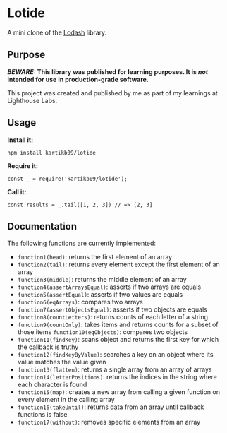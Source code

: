 # Lotide

A mini clone of the [Lodash](https://lodash.com) library.

## Purpose

**_BEWARE:_ This library was published for learning purposes. It is _not_ intended for use in production-grade software.**

This project was created and published by me as part of my learnings at Lighthouse Labs. 

## Usage

**Install it:**

`npm install kartikb09/lotide`

**Require it:**

`const _ = require('kartikb09/lotide');`

**Call it:**

`const results = _.tail([1, 2, 3]) // => [2, 3]`

## Documentation

The following functions are currently implemented:

* `function1(head)`: returns the first element of an array
* `function2(tail)`: returns every element except the first element of an array
* `function3(middle)`: returns the middle element of an array
* `function4(assertArraysEqual)`: asserts if two arrays are equals
* `function5(assertEqual)`: asserts if two values are equals
* `function6(eqArrays)`: compares two arrays
* `function7(assertObjectsEqual)`: asserts if two objects are equals
* `function8(countLetters)`: returns counts of each letter of a string
* `function9(countOnly)`: takes items and returns counts for a subset of those items
  `function10(eqObjects)`: compares two objects
* `function11(findKey)`: scans object and returns the first key for which the callback is truthy
* `function12(findKeyByValue)`: searches a key on an object where its value matches the value given
* `function13(flatten)`: returns a single array from an array of arrays 
* `function14(letterPositions)`: returns the indices in the string where each character is found
* `function15(map)`: creates a new array from calling a given function on every element in the calling array
* `function16(takeUntil)`: returns data from an array until callback functions is false
* `function17(without)`: removes specific elements from an array

